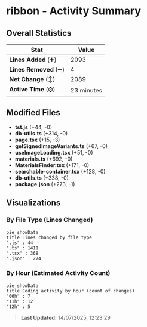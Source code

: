 # ribbon - Activity Summary 

## Overall Statistics

| Stat                   | Value                                                             |
| ---------------------- | ----------------------------------------------------------------- |
| **Lines Added** (➕)   | 2093                                          |
| **Lines Removed** (➖) | 4                                        |
| **Net Change** (↕)    | 2089                |
| **Active Time** (⌚)   | 23 minutes |


## Modified Files
- **tst.js** (+44, -0)
- **db-utils.ts** (+314, -0)
- **page.tsx** (+15, -3)
- **getSignedImageVariants.ts** (+67, -0)
- **useImageLoading.tsx** (+51, -0)
- **materials.ts** (+692, -0)
- **MaterialsFinder.tsx** (+171, -0)
- **searchable-container.tsx** (+128, -0)
- **db-utils.ts** (+338, -0)
- **package.json** (+273, -1)

## Visualizations

### By File Type (Lines Changed)

```mermaid
pie showData
title Lines changed by file type
".js" : 44
".ts" : 1411
".tsx" : 368
".json" : 274
```

### By Hour (Estimated Activity Count)

```mermaid
pie showData
title Coding activity by hour (count of changes)
"06h" : 7
"11h" : 12
"12h" : 5
```


> **Last Updated:** 14/07/2025, 12:23:29